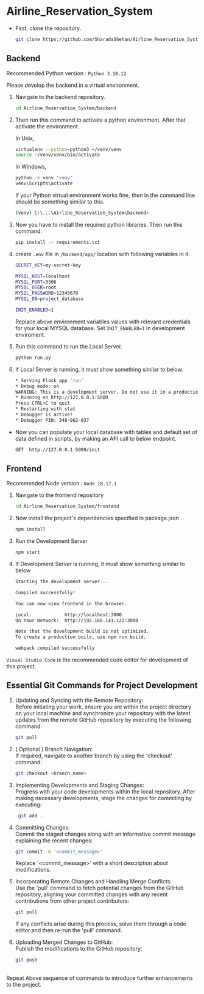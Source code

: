 # Airline_Reservation_System

* First, clone the repository. 
    
    ```bash
    git clone https://github.com/SharadaShehan/Airline_Reservation_System.git
    ```

## Backend
Recommended Python version : `Python 3.10.12`
  
Please develop the backend in a virtual environment.

1) Navigate to the backend repository.

    ```bash
    cd Airline_Reservation_System/backend
    ```

2) Then run this command to activate a python environment. After that activate the environment.

    In Unix,
    ```bash
    virtualenv --python=python3 ~/venv/venv
    source ~/venv/venv/bin/activate
    ```

    In Windows,
    ```bash
    python -m venv "venv"
    venv\Scripts\activate
    ```

    If your Python virtual environment works fine, then in the command line should be something similar to this.
    
    ```bash
    (venv) C:\...\Airline_Reservation_System\backend>
    ```

3) Now you have to install the required python libraries. Then run this command.

    ```bash
    pip install -r requirements.txt
    ```
4) create `.env` file in `/backend/app/` location with following variables in it.

    ```bash
    SECRET_KEY=my-secret-key

    MYSQL_HOST=localhost
    MYSQL_PORT=3306
    MYSQL_USER=root
    MYSQL_PASSWORD=12345678
    MYSQL_DB=project_database

    INIT_ENABLED=1
    ```
    Replace above environment variables values with relevant credentials for your local MYSQL database. Set `INIT_ENABLED=1` in development enviroment.

5) Run this command to run the Local Server.

    ```bash
    python run.py
    ```

6) If Local Server is running, it must show something similar to below.

    ```bash
    * Serving Flask app 'run'
    * Debug mode: on
    WARNING: This is a development server. Do not use it in a production deployment. Use a production WSGI server instead.
    * Running on http://127.0.0.1:5000
    Press CTRL+C to quit
    * Restarting with stat
    * Debugger is active!
    * Debugger PIN: 348-962-037
    ```
* Now you can populate your local database with tables and default set of data defined in scripts, by making an API call to below endpoint.

    ```bash
    GET  http://127.0.0.1:5000/init
    ```

## Frontend
Recommended Node version : `Node 18.17.1`

1) Navigate to the frontend repository

    ```bash
    cd Airline_Reservation_System/frontend
    ```

2) Now install the project's dependencies specified in package.json

    ```bash
    npm install
    ```

3) Run the Development Server

    ```bash
    npm start
    ```

4) If Development Server is running, it must show something similar to below

    ```bash
    Starting the development server...

    Compiled successfully!

    You can now view frontend in the browser.

    Local:            http://localhost:3000
    On Your Network:  http://192.168.141.122:3000

    Note that the development build is not optimized.
    To create a production build, use npm run build.

    webpack compiled successfully
    ```

`Visual Studio Code` is the recommended code editor for development of this project.


## Essential Git Commands for Project Development

1) Updating and Syncing with the Remote Repository:<br>
   Before initiating your work, ensure you are within the project directory on your local machine and synchronize your repository with the latest updates from the remote GitHub repository by executing the following command:

    ```bash
    git pull
    ```


2) ( Optional ) Branch Navigation:<br>
   If required, navigate to another branch by using the 'checkout' command:

    ```bash
    git checkout <branch_name>
    ```

3) Implementing Developments and Staging Changes:<br>
   Progress with your code developments within the local repository. After making necessary developments, stage the changes for commiting by executing:
   
   ```bash
    git add .
    ```

4) Committing Changes:<br>
   Commit the staged changes along with an informative commit message explaining the recent changes:
   
   ```bash
   git commit -m '<commit_message>'
   ```

   Replace '<commit_message>' with a short description about modifications.

5) Incorporating Remote Changes and Handling Merge Conflicts:<br>
   Use the 'pull' command to fetch potential changes from the GitHub repository, aligning your committed changes with any recent contributions from other project contributors:
   
   ```bash
   git pull
   ```

   If any conflicts arise during this process, solve them through a code editor and then re-run the 'pull' command.

6) Uploading Merged Changes to GitHub:<br>
   Publish the modifications to the GitHub repository:
   
   ```bash
   git push
   ```

<br>
Repeat Above sequence of commands to introduce further enhancements to the project.


